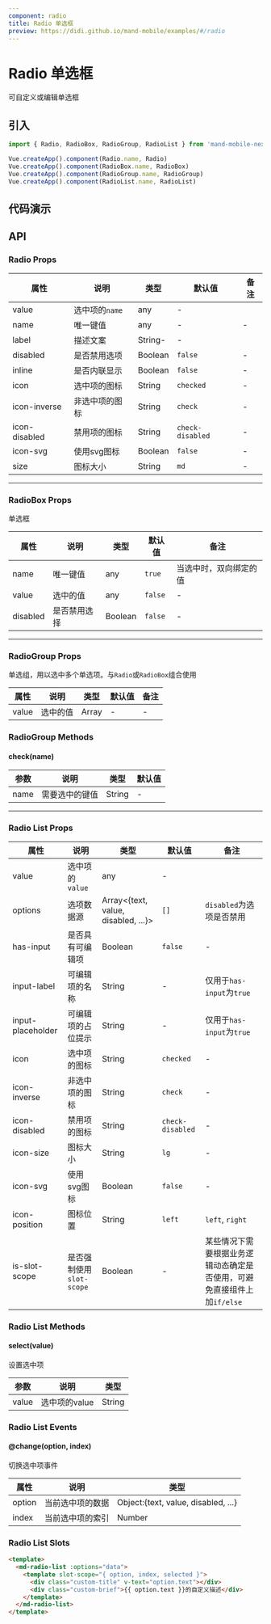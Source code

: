 ```yaml
---
component: radio
title: Radio 单选框
preview: https://didi.github.io/mand-mobile/examples/#/radio
---
```


# Radio 单选框


可自定义或编辑单选框

## 引入

```javascript
import { Radio, RadioBox, RadioGroup, RadioList } from 'mand-mobile-next'

Vue.createApp().component(Radio.name, Radio)
Vue.createApp().component(RadioBox.name, RadioBox)
Vue.createApp().component(RadioGroup.name, RadioGroup)
Vue.createApp().component(RadioList.name, RadioList)
```


## 代码演示

<demo-wrapper
  src="src/packages/radio/demo"
  :demos="demos"
/>

<script setup>
const demos = import.meta.globEager('../../../src/packages/radio/demo/demo*.vue')
</script>

<!-- DEMO -->


## API

### Radio Props
|属性 | 说明 | 类型 | 默认值 | 备注|
|----|-----|------|------|------|
|value|选中项的`name`|any|-|
|name|唯一键值|any|-|-|
|label|描述文案|String-|-|
|disabled|是否禁用选项|Boolean|`false`|-|
|inline|是否内联显示|Boolean|`false`|-|
|icon|选中项的图标|String|`checked`|-|
|icon-inverse|非选中项的图标|String|`check`|-|
|icon-disabled|禁用项的图标|String|`check-disabled`|-|
|icon-svg |使用svg图标|Boolean|`false`|-|
|size|图标大小|String|`md`|-|

---

### RadioBox Props
单选框

|属性 | 说明 | 类型 | 默认值 | 备注 |
|----|-----|------|------|------|
|name|唯一键值|any|`true`|当选中时，双向绑定的值|
|value|选中的值|any|`false`|-|
|disabled|是否禁用选择|Boolean|`false`|-|

---

### RadioGroup Props
单选组，用以选中多个单选项。与`Radio`或`RadioBox`组合使用

|属性 | 说明 | 类型 | 默认值 | 备注 |
|----|-----|------|------|------|
|value|选中的值|Array|-|-|

### RadioGroup Methods

#### check(name)

|参数 | 说明 | 类型 | 默认值 |
|----|-----|------|------|
|name|需要选中的键值|String|-|

---

### Radio List Props
|属性 | 说明 | 类型 | 默认值 | 备注|
|----|-----|------|------|------|
|value|选中项的`value`|any|-|
|options|选项数据源|Array<{text, value, disabled, ...}>|`[]`|`disabled`为选项是否禁用|
|has-input|是否具有可编辑项|Boolean|`false`|-|
|input-label|可编辑项的名称|String|-|仅用于`has-input`为`true`|
|input-placeholder|可编辑项的占位提示|String|-|仅用于`has-input`为`true`|
|icon|选中项的图标|String|`checked`|-|
|icon-inverse|非选中项的图标|String|`check`|-|
|icon-disabled|禁用项的图标|String|`check-disabled`|-|
|icon-size|图标大小|String|`lg`|-|
|icon-svg |使用svg图标|Boolean|`false`|-|
|icon-position|图标位置|String|`left`|`left`, `right`|
|is-slot-scope|是否强制使用`slot-scope`|Boolean|-|某些情况下需要根据业务逻辑动态确定是否使用，可避免直接组件上加`if/else`|

### Radio List Methods

#### select(value)
设置选中项

|参数 | 说明 | 类型|
|----|-----|------|
|value|选中项的value|String|

### Radio List Events

#### @change(option, index)
切换选中项事件

|属性 | 说明 | 类型|
|----|-----|------|
|option|当前选中项的数据|Object:{text, value, disabled, ...}|
|index|当前选中项的索引|Number|

### Radio List Slots
```html
<template>
  <md-radio-list :options="data">
    <template slot-scope="{ option, index, selected }">
      <div class="custom-title" v-text="option.text"></div>
      <div class="custom-brief">{{ option.text }}的自定义描述</div>
    </template>
  </md-radio-list>
</template>
```

